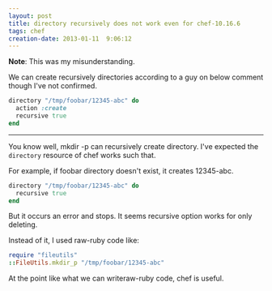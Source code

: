 ```yaml
---
layout: post
title: directory recursively does not work even for chef-10.16.6
tags: chef
creation-date: 2013-01-11  9:06:12
---
```

<div class='alert alert-info'><strong>Note</strong>: This was my misunderstanding.</div>

We can create recursively directories according to a guy on below comment though I've not confirmed.

```ruby
directory "/tmp/foobar/12345-abc" do
  action :create
  recursive true
end
```

----
You know well, mkdir -p can recursively create directory.
I've expected the `directory` resource of chef works such that.

For example, if foobar directory doesn't exist, it creates 12345-abc.

```ruby
directory "/tmp/foobar/12345-abc" do
  recursive true
end
```

But it occurs an error and stops.
It seems recursive option works for only deleting.

Instead of it, I used raw-ruby code like:

```ruby
require "fileutils"
::FileUtils.mkdir_p "/tmp/foobar/12345-abc"
```

At the point like what we can writeraw-ruby code, chef is useful.
